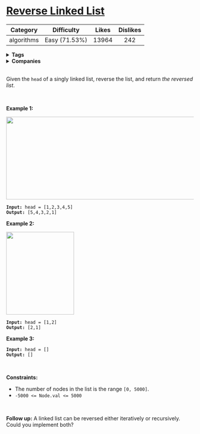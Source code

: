 # [Reverse Linked List](https://leetcode.com/problems/reverse-linked-list/description/)

| Category | Difficulty | Likes | Dislikes |
| :------: | :--------: | :---: | :------: |
| algorithms | Easy (71.53%) | 13964 | 242 |

<details>
  <summary><strong>Tags</strong></summary>

  [linked-list](https://leetcode.com/tag/linked-list)

</details>

<details>
  <summary><strong>Companies</strong></summary>

  adobe | amazon | apple | bloomberg | facebook | microsoft | snapchat | twitter | uber | yahoo | yelp | zenefits

</details>
<br />
<p>Given the <code>head</code> of a singly linked list, reverse the list, and return <em>the reversed list</em>.</p>

<p>&nbsp;</p>
<p><strong>Example 1:</strong></p>
<img alt="" src="https://assets.leetcode.com/uploads/2021/02/19/rev1ex1.jpg" style="width: 542px; height: 222px;" />
<pre><code><strong>Input:</strong> head = [1,2,3,4,5]
<strong>Output:</strong> [5,4,3,2,1]</code></pre>

<p><strong>Example 2:</strong></p>
<img alt="" src="https://assets.leetcode.com/uploads/2021/02/19/rev1ex2.jpg" style="width: 182px; height: 222px;" />
<pre><code><strong>Input:</strong> head = [1,2]
<strong>Output:</strong> [2,1]</code></pre>

<p><strong>Example 3:</strong></p>

<pre><code><strong>Input:</strong> head = []
<strong>Output:</strong> []</code></pre>

<p>&nbsp;</p>
<p><strong>Constraints:</strong></p>

<ul>
  <li>The number of nodes in the list is the range <code>[0, 5000]</code>.</li>
  <li><code>-5000 &lt;= Node.val &lt;= 5000</code></li>
</ul>

<p>&nbsp;</p>
<p><strong>Follow up:</strong> A linked list can be reversed either iteratively or recursively. Could you implement both?</p>

